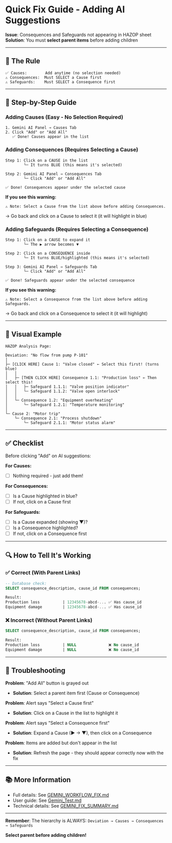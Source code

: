 # Quick Fix Guide - Adding AI Suggestions

**Issue**: Consequences and Safeguards not appearing in HAZOP sheet
**Solution**: You must **select parent items** before adding children

---

## 🎯 The Rule

```
✅ Causes:        Add anytime (no selection needed)
⚠️ Consequences:  Must SELECT a Cause first
⚠️ Safeguards:    Must SELECT a Consequence first
```

---

## 📝 Step-by-Step Guide

### Adding Causes (Easy - No Selection Required)

```
1. Gemini AI Panel → Causes Tab
2. Click "Add" or "Add All"
   ✅ Done! Causes appear in the list
```

### Adding Consequences (Requires Selecting a Cause)

```
Step 1: Click on a CAUSE in the list
        └─ It turns BLUE (this means it's selected)

Step 2: Gemini AI Panel → Consequences Tab
        └─ Click "Add" or "Add All"

✅ Done! Consequences appear under the selected cause
```

**If you see this warning:**
```
⚠️ Note: Select a Cause from the list above before adding Consequences.
```
→ Go back and click on a Cause to select it (it will highlight in blue)

### Adding Safeguards (Requires Selecting a Consequence)

```
Step 1: Click on a CAUSE to expand it
        └─ The ▶ arrow becomes ▼

Step 2: Click on a CONSEQUENCE inside
        └─ It turns BLUE/highlighted (this means it's selected)

Step 3: Gemini AI Panel → Safeguards Tab
        └─ Click "Add" or "Add All"

✅ Done! Safeguards appear under the selected consequence
```

**If you see this warning:**
```
⚠️ Note: Select a Consequence from the list above before adding Safeguards.
```
→ Go back and click on a Consequence to select it (it will highlight)

---

## 🎨 Visual Example

```
HAZOP Analysis Page:

Deviation: "No flow from pump P-101"
│
├─ [CLICK HERE] Cause 1: "Valve closed" ← Select this first! (turns blue)
│   │
│   ├─ [THEN CLICK HERE] Consequence 1.1: "Production loss" ← Then select this!
│   │   ├─ Safeguard 1.1.1: "Valve position indicator"
│   │   └─ Safeguard 1.1.2: "Valve open interlock"
│   │
│   └─ Consequence 1.2: "Equipment overheating"
│       └─ Safeguard 1.2.1: "Temperature monitoring"
│
└─ Cause 2: "Motor trip"
    └─ Consequence 2.1: "Process shutdown"
        └─ Safeguard 2.1.1: "Motor status alarm"
```

---

## ✅ Checklist

Before clicking "Add" on AI suggestions:

**For Causes:**
- [ ] Nothing required - just add them!

**For Consequences:**
- [ ] Is a Cause highlighted in blue?
- [ ] If not, click on a Cause first

**For Safeguards:**
- [ ] Is a Cause expanded (showing ▼)?
- [ ] Is a Consequence highlighted?
- [ ] If not, click on a Consequence first

---

## 🔍 How to Tell It's Working

### ✅ Correct (With Parent Links)
```sql
-- Database check:
SELECT consequence_description, cause_id FROM consequences;

Result:
Production loss          | 12345678-abcd-... ✅ Has cause_id
Equipment damage         | 12345678-abcd-... ✅ Has cause_id
```

### ❌ Incorrect (Without Parent Links)
```sql
SELECT consequence_description, cause_id FROM consequences;

Result:
Production loss          | NULL              ❌ No cause_id
Equipment damage         | NULL              ❌ No cause_id
```

---

## 🚨 Troubleshooting

**Problem**: "Add All" button is grayed out
- **Solution**: Select a parent item first (Cause or Consequence)

**Problem**: Alert says "Select a Cause first"
- **Solution**: Click on a Cause in the list to highlight it

**Problem**: Alert says "Select a Consequence first"
- **Solution**: Expand a Cause (▶ → ▼), then click on a Consequence

**Problem**: Items are added but don't appear in the list
- **Solution**: Refresh the page - they should appear correctly now with the fix

---

## 📚 More Information

- Full details: See [GEMINI_WORKFLOW_FIX.md](GEMINI_WORKFLOW_FIX.md)
- User guide: See [Gemini_Test.md](Gemini_Test.md)
- Technical details: See [GEMINI_FIX_SUMMARY.md](GEMINI_FIX_SUMMARY.md)

---

**Remember**: The hierarchy is ALWAYS: `Deviation → Causes → Consequences → Safeguards`

**Select parent before adding children!**
